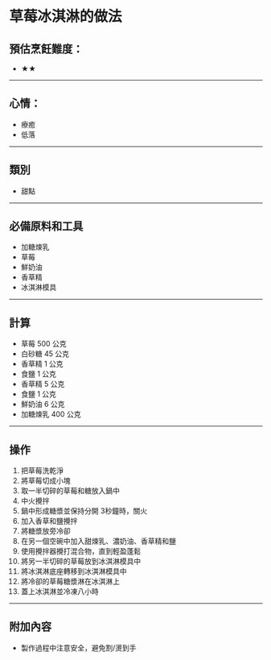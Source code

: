 # 草莓冰淇淋的做法

## 預估烹飪難度：

- ★★

---

## 心情：

- 療癒
- 低落

---

## 類別
- 甜點

---

## 必備原料和工具

- 加糖煉乳
- 草莓
- 鮮奶油
- 香草精
- 冰淇淋模具

---

## 計算

- 草莓 500 公克
- 白砂糖 45 公克
- 香草精 1 公克
- 食鹽 1 公克
- 香草精 5 公克
- 食鹽 1 公克
- 鮮奶油 6 公克
- 加糖煉乳 400 公克

---

## 操作

1. 把草莓洗乾淨
2. 將草莓切成小塊
3. 取一半切碎的草莓和糖放入鍋中
4. 中火攪拌
5. 鍋中形成糖漿並保持分開 3秒鐘時，關火
6. 加入香草和鹽攪拌
7. 將糖漿放旁冷卻
8. 在另一個空碗中加入甜煉乳、濃奶油、香草精和鹽
9. 使用攪拌器攪打混合物，直到輕盈蓬鬆
10. 將另一半切碎的草莓放到冰淇淋模具中
11. 將冰淇淋底座轉移到冰淇淋模具中
12. 將冷卻的草莓糖漿淋在冰淇淋上
13. 蓋上冰淇淋並冷凍八小時

---

## 附加內容

- 製作過程中注意安全，避免割/燙到手

